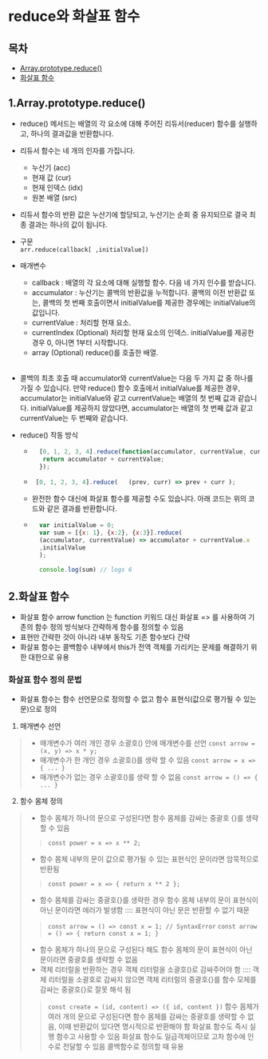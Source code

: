 # reduce와 화살표 함수

## 목차
- [Array.prototype.reduce()](#1arrayprototypereduce)
- [화살표 함수](#2화살표-함수)

## 1.Array.prototype.reduce()
- reduce() 메서드는 배열의 각 요소에 대해 주어진 리듀서(reducer) 함수를 실행하고, 하나의 결과값을 반환합니다.
- 리듀서 함수는 네 개의 인자를 가집니다.

    - 누산기 (acc)<br />
    - 현재 값 (cur)<br />
    - 현재 인덱스 (idx)<br />
    - 원본 배열 (src)

- 리듀서 함수의 반환 값은 누산기에 할당되고, 누산기는 순회 중 유지되므로 결국 최종 결과는 하나의 값이 됩니다.

- 구문<br />
```arr.reduce(callback[ ,initialValue])```
- 매개변수
    - callback :
배열의 각 요소에 대해 실행할 함수. 다음 네 가지 인수를 받습니다.
    - accumulator :
누산기는 콜백의 반환값을 누적합니다. 콜백의 이전 반환값 또는, 콜백의 첫 번째 호출이면서 initialValue를 제공한 경우에는 initialValue의 값입니다.
    - currentValue :
처리할 현재 요소.
    - currentIndex (Optional)
처리할 현재 요소의 인덱스. initialValue를 제공한 경우 0, 아니면 1부터 시작합니다.
    - array (Optional)
reduce()를 호출한 배열.<br /><br/>

- 콜백의 최초 호출 때 accumulator와 currentValue는 다음 두 가지 값 중 하나를 가질 수 있습니다. 만약 reduce() 함수 호출에서 initialValue를 제공한 경우, accumulator는 initialValue와 같고 currentValue는 배열의 첫 번째 값과 같습니다. initialValue를 제공하지 않았다면, accumulator는 배열의 첫 번째 값과 같고 currentValue는 두 번째와 같습니다.
- reduce() 작동  방식
    - ```javascript
        [0, 1, 2, 3, 4].reduce(function(accumulator, currentValue, currentIndex, array) {
         return accumulator + currentValue;
        });
        ```

    -  ```javascript
        [0, 1, 2, 3, 4].reduce(   (prev, curr) => prev + curr );
        ```
    - 완전한 함수 대신에 화살표 함수를 제공할 수도 있습니다. 아래 코드는 위의 코드와 같은 결과를 반환합니다.
    - ```javascript
        var initialValue = 0;
        var sum = [{x: 1}, {x:2}, {x:3}].reduce(
        (accumulator, currentValue) => accumulator + currentValue.x
        ,initialValue
        );

        console.log(sum) // logs 6
        ```



## 2.화살표 함수

- 화살표 함수 arrow function 는 function 키워드 대신 화살표 => 를 사용하여 기존의 함수 정의 방식보다 간략하게 함수를 정의할 수 있음
- 표현만 간략한 것이 아니라 내부 동작도 기존 함수보다 간략
- 화살표 함수는 콜백함수 내부에서 this가 전역 객체를 가리키는 문제를 해결하기 위한 대한으로 유용

### 화살표 함수 정의 문법
- 화살표 함수는 함수 선언문으로 정의할 수 없고 함수 표현식(값으로 평가될 수 있는 문)으로 정의

1) 매개변수 선언
> - 매개변수가 여러 개인 경우 소괄호() 안에 매개변수를 선언 `const arrow = (x, y) => x * y;`
> - 매개변수가 한 개인 경우 소괄호()를 생략 할 수 있음 `const arrow = x => { ... }`
> - 매개변수가 없는 경우 소괄호()를 생략 할 수 없음 `const arrow = () => { ... }` 

2) 함수 몸체 정의 
> - 함수 몸체가 하나의 문으로 구성된다면 함수 몸체를 감싸는 중괄호 {}를 생략할 수 있음 
>> `const power = x => x ** 2;`
> - 함수 몸체 내부의 문이 값으로 평가될 수 있는 표현식인 문이라면 암묵적으로 반환됨
>> `const power = x => { return x ** 2 };`
> - 함수 몸체를 감싸는 중괄호{}를 생략한 경우 함수 몸체 내부의 문이 표현식이 아닌 문이라면 에러가 발생함 :::: 표현식이 아닌 문은 반환할 수 없기 때문
>> `const arrow = () => const x = 1; // SyntaxError`
>> `const arrow = () => { return const x = 1; }`
> - 함수 몸체가 하나의 문으로 구성된다 해도 함수 몸체의 문이 표현식이 아닌 문이라면 중괄호를 생략할 수 없음
> - 객체 리터럴을 반환하는 경우 객체 리터럴을 소괄호()로 감싸주어야 함 :::: 객체 리터럴을 소괄호로 감싸지 않으면 객체 리터럴의 중괄호{}를 함수 모체를 감싸는 중괄호{}로 잘못 해석 됨
>> `const create = (id, content) => ({ id, content })`
> 함수 몸체가 여러 개의 문으로 구성된다면 함수 몸체를 감싸는 중괄호를 생략할 수 없음, 이때 반환값이 있다면 명시적으로 반환해야 함
> 화살표 함수도 즉시 실행 함수고 사용할 수 있음
> 화살표 함수도 일급객체이므로 고차 함수에 인수로 전달할 수 있음
> 콜백함수로 정의할 때 유용

  

